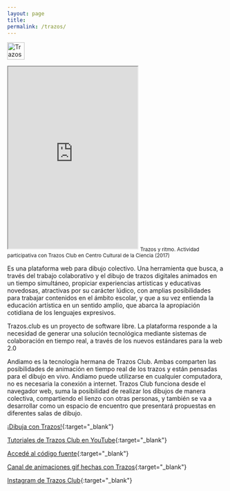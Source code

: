 ```yaml
---
layout: page
title: 
permalink: /trazos/
---
```


<a href="http://trazos.club" target="_blank"><img src="{{site.baseurl}}/images/logo-trazos.png" height="40" alt="Trazos"></a>

<iframe height="420" allowfullscreen="allowfullscreen" src="https://www.youtube.com/embed/QGEJZuXsIsc?modestbranding=1&autohide=1&showinfo=0&controls=0"> </iframe>
<sub>Trazos y ritmo. Actividad participativa con Trazos Club en Centro Cultural de la Ciencia (2017)</sub>

Es una plataforma web para dibujo colectivo. Una herramienta que busca, a través del trabajo colaborativo y el dibujo de trazos digitales animados en un tiempo simultáneo, propiciar experiencias artísticas y educativas novedosas, atractivas por su carácter lúdico, con amplias posibilidades para trabajar contenidos en el ámbito escolar, y que a su vez entienda la educación artística en un sentido amplio, que abarca la apropiación cotidiana de los lenguajes expresivos.

Trazos.club es un proyecto de software libre. La plataforma responde a la necesidad de generar una solución tecnológica mediante sistemas de colaboración en tiempo real, a través de los nuevos estándares para la web 2.0

Andiamo es la tecnología hermana de Trazos Club. Ambas comparten las posibilidades de animación en tiempo real de los trazos y están pensadas para el dibujo en vivo. Andiamo puede utilizarse en cualquier computadora, no es necesaria la conexión a internet. Trazos Club funciona desde el navegador web, suma la posibilidad de realizar los dibujos de manera colectiva, compartiendo el lienzo con otras personas, y también se va a desarrollar como un espacio de encuentro que presentará propuestas en diferentes salas de dibujo.

[¡Dibuja con Trazos!](http://trazos.club/){:target="_blank"}

[Tutoriales de Trazos Club en YouTube](https://www.youtube.com/playlist?list=PLLA0_JIKZmaKS1ojlB-VjRwWjsDr5RQh7){:target="_blank"}

[Accedé al código fuente](https://github.com/andiamo/fideos){:target="_blank"}

[Canal de animaciones gif hechas con Trazos](https://giphy.com/channel/trazosclub){:target="_blank"}

[Instagram de Trazos Club](https://www.instagram.com/trazos.club/){:target="_blank"}
